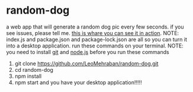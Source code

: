 # random-dog
a web app that will generate a random dog pic every few seconds.
if you see issues, please tell me. 
[this is whare you can see it in action](https://leomehraban.github.io/random-dog/).
NOTE: index.js and package.json and package-lock.json are all so you can turn it into a desktop application. 
run these commands on your terminal.
NOTE: you need to install [git](https://git-scm.com) and [node.js](https://nodejs.org/en/download/) before you run these commands
1. git clone https://github.com/LeoMehraban/random-dog.git
2. cd random-dog
3. npm install
4. npm start
and you have your desktop application!!!!!
